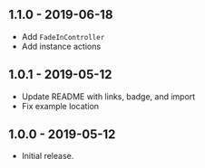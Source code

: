 ## 1.1.0 - 2019-06-18

- Add `FadeInController`
- Add instance actions

## 1.0.1 - 2019-05-12

- Update README with links, badge, and import
- Fix example location

## 1.0.0 - 2019-05-12

- Initial release.
